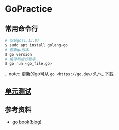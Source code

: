 # GoPractice

## 常用命令行

```bash
# 安装go(1.13.8)
$ sudo apt install golang-go
# 查看go版本
$ go version
# 编译和运行程序
$ go run <go_file.go>
```

.. note:: 更新的go可从  `go <https://go.dev/dl/>`_ 下载

## [单元测试](http://c.biancheng.net/view/124.html)

## 参考资料

- [go book(blog)](https://learnku.com/docs/the-little-go-book)

